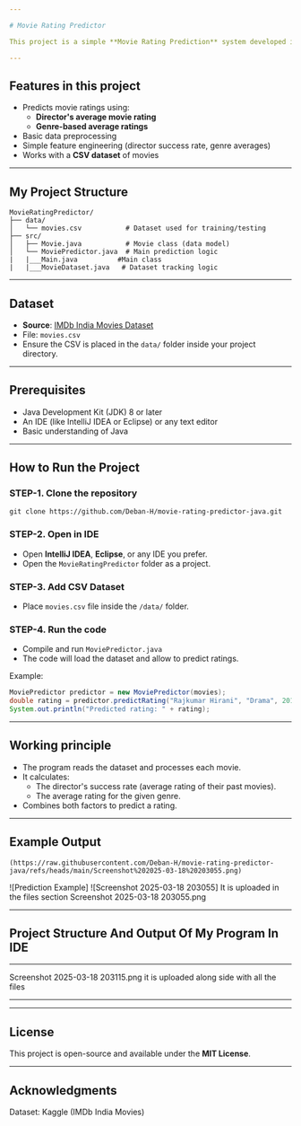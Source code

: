 ```yaml
---

# Movie Rating Predictor 

This project is a simple **Movie Rating Prediction** system developed in **Java**. The goal is to predict movie ratings based on factors such as director, movie name, genre, and release year, using a dataset of movies.

---
```


## Features in this project

- Predicts movie ratings using:
  - **Director's average movie rating**
  - **Genre-based average ratings**
- Basic data preprocessing
- Simple feature engineering (director success rate, genre averages)
- Works with a **CSV dataset** of movies

---

## My Project Structure

```
MovieRatingPredictor/
├── data/
│   └── movies.csv           # Dataset used for training/testing
├── src/
│   ├── Movie.java           # Movie class (data model)
│   └── MoviePredictor.java  # Main prediction logic
|   |___Main.java          #Main class
|   |___MovieDataset.java   # Dataset tracking logic

```

---

##  Dataset

- **Source**: [IMDb India Movies Dataset](https://www.kaggle.com/datasets/adrianmcmahon/imdb-india-movies)
- File: `movies.csv`
- Ensure the CSV is placed in the `data/` folder inside your project directory.

---

## Prerequisites

- Java Development Kit (JDK) 8 or later
- An IDE (like IntelliJ IDEA or Eclipse) or any text editor
- Basic understanding of Java 

---

## How to Run the Project

### STEP-1. Clone the repository
```
git clone https://github.com/Deban-H/movie-rating-predictor-java.git
```

### STEP-2. Open in IDE
- Open **IntelliJ IDEA**, **Eclipse**, or any IDE you prefer.
- Open the `MovieRatingPredictor` folder as a project.

### STEP-3. Add CSV Dataset
- Place `movies.csv` file inside the `/data/` folder.

### STEP-4. Run the code
- Compile and run `MoviePredictor.java`
- The code will load the dataset and allow to predict ratings.

Example:
```java
MoviePredictor predictor = new MoviePredictor(movies);
double rating = predictor.predictRating("Rajkumar Hirani", "Drama", 2018);
System.out.println("Predicted rating: " + rating);
```

---

## Working principle
- The program reads the dataset and processes each movie.
- It calculates:
  - The director's success rate (average rating of their past movies).
  - The average rating for the given genre.
- Combines both factors to predict a rating.

---

## Example Output
```
(https://raw.githubusercontent.com/Deban-H/movie-rating-predictor-java/refs/heads/main/Screenshot%202025-03-18%20203055.png)

```
![Prediction Example]  ![Screenshot 2025-03-18 203055]
It is uploaded in the files section
Screenshot 2025-03-18 203055.png

---
## Project Structure And Output Of My Program In IDE
---
Screenshot 2025-03-18 203115.png
it is uploaded along side with all the files

---

---
##  License
This project is open-source and available under the **MIT License**.

---


##  Acknowledgments
Dataset: Kaggle (IMDb India Movies)
  
